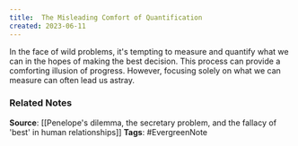 ```yaml
---
title:  The Misleading Comfort of Quantification
created: 2023-06-11
---
```


In the face of wild problems, it's tempting to measure and quantify what we can in the hopes of making the best decision. This process can provide a comforting illusion of progress. However, focusing solely on what we can measure can often lead us astray.

### Related Notes
**Source**: [[Penelope's dilemma, the secretary problem, and the fallacy of 'best' in human relationships]]
**Tags**: #EvergreenNote
